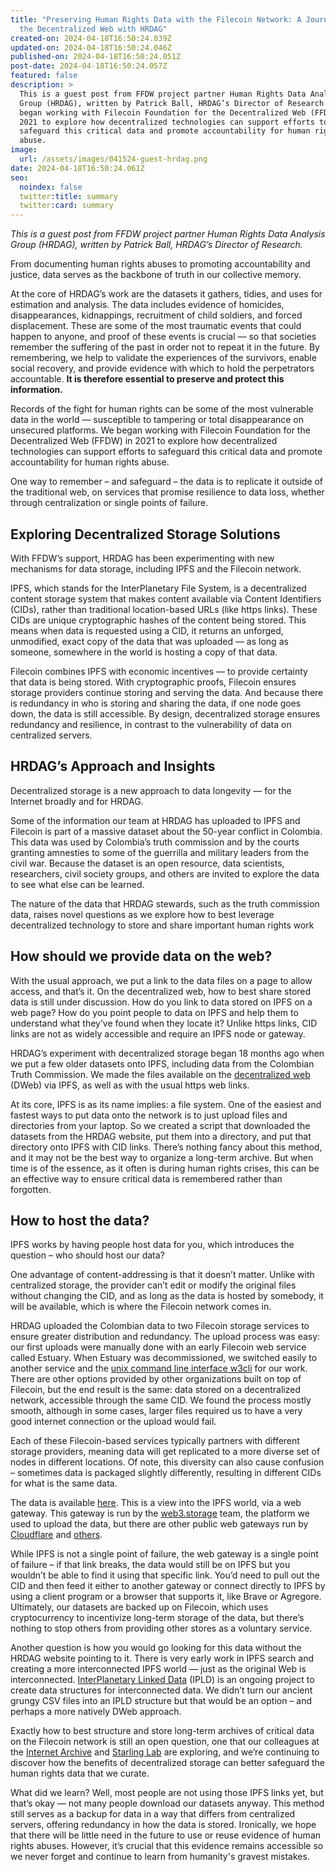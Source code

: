 ```yaml
---
title: "Preserving Human Rights Data with the Filecoin Network: A Journey into
  the Decentralized Web with HRDAG"
created-on: 2024-04-18T16:50:24.039Z
updated-on: 2024-04-18T16:50:24.046Z
published-on: 2024-04-18T16:50:24.051Z
post-date: 2024-04-18T16:50:24.057Z
featured: false
description: >
  This is a guest post from FFDW project partner Human Rights Data Analysis
  Group (HRDAG), written by Patrick Ball, HRDAG’s Director of Research. HRDAG
  began working with Filecoin Foundation for the Decentralized Web (FFDW) in
  2021 to explore how decentralized technologies can support efforts to
  safeguard this critical data and promote accountability for human rights
  abuse.
image:
  url: /assets/images/041524-guest-hrdag.png
date: 2024-04-18T16:50:24.061Z
seo:
  noindex: false
  twitter:title: summary
  twitter:card: summary
---
```


*This is a guest post from FFDW project partner Human Rights Data Analysis Group (HRDAG), written by Patrick Ball, HRDAG’s Director of Research.* 

From documenting human rights abuses to promoting accountability and justice, data serves as the backbone of truth in our collective memory. 

At the core of HRDAG’s work are the datasets it gathers, tidies, and uses for estimation and analysis. The data includes evidence of homicides, disappearances, kidnappings, recruitment of child soldiers, and forced displacement. These are some of the most traumatic events that could happen to anyone, and proof of these events is crucial –– so that societies remember the suffering of the past in order not to repeat it in the future. By remembering, we help to validate the experiences of the survivors, enable social recovery, and provide evidence with which to hold the perpetrators accountable. **It is therefore essential to preserve and protect this information.**

Records of the fight for human rights can be some of the most vulnerable data in the world –– susceptible to tampering or total disappearance on unsecured platforms. We began working with Filecoin Foundation for the Decentralized Web (FFDW) in 2021 to explore how decentralized technologies can support efforts to safeguard this critical data and promote accountability for human rights abuse. 

One way to remember – and safeguard – the data is to replicate it outside of the traditional web, on services that promise resilience to data loss, whether through centralization or single points of failure.

## Exploring Decentralized Storage Solutions 

With FFDW’s support, HRDAG has been experimenting with new mechanisms for data storage, including IPFS and the Filecoin network. 

IPFS, which stands for the InterPlanetary File System, is a decentralized content storage system that makes content available via Content Identifiers (CIDs), rather than traditional location-based URLs (like https links). These CIDs are unique cryptographic hashes of the content being stored. This means when data is requested using a CID, it returns an unforged, unmodified, exact copy of the data that was uploaded –– as long as someone, somewhere in the world is hosting a copy of that data. 

Filecoin combines IPFS with economic incentives –– to provide certainty that data is being stored. With cryptographic proofs, Filecoin ensures storage providers continue storing and serving the data. And because there is redundancy in who is storing and sharing the data, if one node goes down, the data is still accessible. By design, decentralized storage ensures redundancy and resilience, in contrast to the vulnerability of data on centralized servers. 

## HRDAG’s Approach and Insights  

Decentralized storage is a new approach to data longevity –– for the Internet broadly and for HRDAG. 

Some of the information our team at HRDAG has uploaded to IPFS and Filecoin is part of a massive dataset about the 50-year conflict in Colombia. This data was used by Colombia’s truth commission and by the courts granting amnesties to some of the guerrilla and military leaders from the civil war. Because the dataset is an open resource, data scientists, researchers, civil society groups, and others are invited to explore the data to see what else can be learned.

The nature of the data that HRDAG stewards, such as the truth commission data, raises novel questions as we explore how to best leverage decentralized technology to store and share important human rights work

## How should we provide data on the web?

With the usual approach, we put a link to the data files on a page to allow access, and that’s it. On the decentralized web, how to best share stored data is still under discussion. How do you link to data stored on IPFS on a web page? How do you point people to data on IPFS and help them to understand what they’ve found when they locate it? Unlike https links, CID links are not as widely accessible and require an IPFS node or gateway. 

HRDAG’s experiment with decentralized storage began 18 months ago when we put a few older datasets onto IPFS, including data from the Colombian Truth Commission. We made the files available on the [decentralized web](https://hrdag.org/data-publication/) (DWeb) via IPFS, as well as with the usual https web links. 

At its core, IPFS is as its name implies: a file system. One of the easiest and fastest ways to put data onto the network is to just upload files and directories from your laptop. So we created a script that downloaded the datasets from the HRDAG website, put them into a directory, and put that directory onto IPFS with CID links. There’s nothing fancy about this method, and it may not be the best way to organize a long-term archive. But when time is of the essence, as it often is during human rights crises, this can be an effective way to ensure critical data is remembered rather than forgotten. 

## How to host the data?

IPFS works by having people host data for you, which introduces the question – who should host our data?

One advantage of content-addressing is that it doesn’t matter. Unlike with centralized storage, the provider can’t edit or modify the original files without changing the CID, and as long as the data is hosted by somebody, it will be available, which is where the Filecoin network comes in. 

HRDAG uploaded the Colombian data to two Filecoin storage services to ensure greater distribution and redundancy. The upload process was easy: our first uploads were manually done with an early Filecoin web service called Estuary. When Estuary was decommissioned, we switched easily to another service and the [unix command line interface w3cli](https://web3.storage/docs/w3cli/) for our work. There are other options provided by other organizations built on top of Filecoin, but the end result is the same: data stored on a decentralized network, accessible through the same CID. We found the process mostly smooth, although in some cases, larger files required us to have a very good internet connection or the upload would fail.

Each of these Filecoin-based services typically partners with different storage providers, meaning data will get replicated to a more diverse set of nodes in different locations. Of note, this diversity can also cause confusion – sometimes data is packaged slightly differently, resulting in different CIDs for what is the same data. 

The data is available [here](https://bafybeibq7ub6qkie62cy2tkoawwsw35jpvtvdl3nrwlhwuz2a4ate65eyq.ipfs.w3s.link/). This is a view into the IPFS world, via a web gateway. This gateway is run by the [web3.storage](https://web3.storage) team, the platform we used to upload the data, but there are other public web gateways run by [Cloudflare](https://cloudflare-ipfs.com/ipfs/bafybeibq7ub6qkie62cy2tkoawwsw35jpvtvdl3nrwlhwuz2a4ate65eyq/) and [others](https://docs.ipfs.tech/concepts/public-utilities/#public-ipfs-gateways).

While IPFS is not a single point of failure, the web gateway is a single point of failure – if that link breaks, the data would still be on IPFS but you wouldn’t be able to find it using that specific link. You’d need to pull out the CID and then feed it either to another gateway or connect directly to IPFS by using a client program or a browser that supports it, like Brave or Agregore. Ultimately, our datasets are backed up on Filecoin, which uses cryptocurrency to incentivize long-term storage of the data, but there’s nothing to stop others from providing other stores as a voluntary service.

Another question is how you would go looking for this data without the HRDAG website pointing to it. There is very early work in IPFS search and creating a more interconnected IPFS world –– just as the original Web is interconnected. [InterPlanetary Linked Data](https://ipld.io/) (IPLD) is an ongoing project to create data structures for interconnected data. We didn’t turn our ancient grungy CSV files into an IPLD structure but that would be an option – and perhaps a more natively DWeb approach. 

Exactly how to best structure and store long-term archives of critical data on the Filecoin network is still an open question, one that our colleagues at the [Internet Archive](https://blog.archive.org/2023/10/20/celebrating-1-petabyte-on-the-filecoin-network/) and [Starling Lab](https://www.starlinglab.org/) are exploring, and we’re continuing to discover how the benefits of decentralized storage can better safeguard the human rights data that we curate. 

What did we learn? Well, most people are not using those IPFS links yet, but that’s okay — not many people download our datasets anyway. This method still serves as a backup for data in a way that differs from centralized servers, offering redundancy in how the data is stored. Ironically, we hope that there will be little need in the future to use or reuse evidence of human rights abuses. However, it’s crucial that this evidence remains accessible so we never forget and continue to learn from humanity's gravest mistakes.
